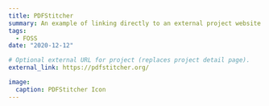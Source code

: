 ```yaml
---
title: PDFStitcher
summary: An example of linking directly to an external project website using `external_link`.
tags:
  - FOSS
date: "2020-12-12"

# Optional external URL for project (replaces project detail page).
external_link: https://pdfstitcher.org/

image:
  caption: PDFStitcher Icon
---
```

